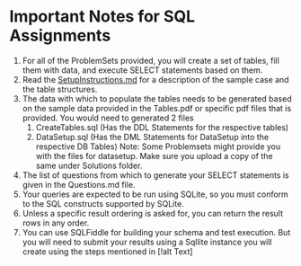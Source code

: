 # Important Notes for SQL Assignments

1. For all of the ProblemSets provided, you will create a set of tables, fill them with data, and execute SELECT statements based on them.
1. Read the [SetupInstructions.md](https://github.com/krishnakumarraghu/New-Onboards-Training/blob/master/SQL/ProblemSet01/SetupInstructions.md) for a description of the sample case and the table structures.
1. The data with which to populate the tables needs to be generated based on the sample data provided in the Tables.pdf or specific pdf files that is provided.
   You would need to generated 2 files
   1. CreateTables.sql (Has the DDL Statements for the respective tables)
   1. DataSetup.sql (Has the DML Statements for DataSetup into the respective DB Tables)
   Note: Some Problemsets might provide you with the files for datasetup. Make sure you upload a copy of the same under Solutions folder.
1. The list of questions from which to generate your SELECT statements is given in the Questions.md file.
1. Your queries are expected to be run using SQLite, so you must conform to the SQL constructs supported by SQLite.
1. Unless a specific result ordering is asked for, you can return the result rows in any order.
1. You can use SQLFiddle for building your schema and test execution. But you will need to submit your results using a Sqllite instance you will
create using the steps mentioned in [!alt Text]
